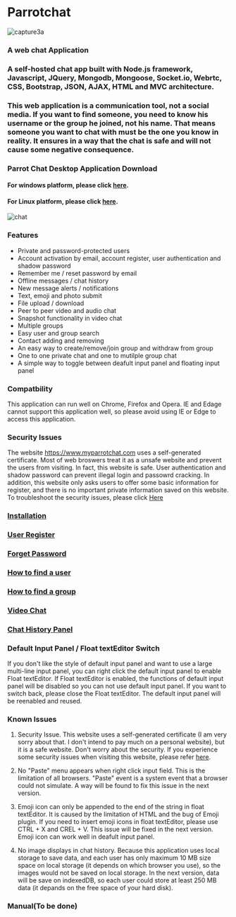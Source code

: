 # Parrotchat
![capture3a](https://user-images.githubusercontent.com/22565449/29981355-6a983fca-8f1b-11e7-9994-d98625e55f92.PNG)
### A web chat Application
### A self-hosted chat app built with Node.js framework, Javascript, JQuery, Mongodb, Mongoose, Socket.io, Webrtc, CSS, Bootstrap, JSON, AJAX, HTML and MVC architecture. 
### This web application is a communication tool, not a social media. If you want to find someone, you need to know his username or the group he joined, not his name. That means someone you want to chat with must be the one you know in reality. It ensures in a way that the chat is safe and will not cause some negative consequence.
### Parrot Chat Desktop Application Download
#### For windows platform, please click [here](https://drive.google.com/open?id=0B2KT7DA4S8z_RnhnTFZkdVNvdlU).
#### For Linux platform, please click [here](https://drive.google.com/open?id=0B2KT7DA4S8z_dDd1azBsR1dnVFU).
![chat](https://user-images.githubusercontent.com/22565449/30355367-01f010da-9801-11e7-8df4-980109364792.png)


### Features
 - Private and password-protected users
 - Account activation by email, account register, user authentication and shadow password
 - Remember me / reset password by email
 - Offline messages / chat history
 - New message alerts / notifications
 - Text, emoji and photo submit
 - File upload / download
 - Peer to peer video and audio chat
 - Snapshot functionality in video chat
 - Multiple groups
 - Easy user and group search
 - Contact adding and removing 
 - An easy way to create/remove/join group and withdraw from group 
 - One to one private chat and one to mutilple group chat
 - A simple way to toggle between deafult input panel and floating input panel

### Compatbility
 This application can run well on Chrome, Firefox and Opera. IE and Edage cannot support this application well, so please avoid using IE or Edge to access this application. 
### Security Issues
The website https://www.myparrotchat.com uses a self-generated certificate. Most of web broswers treat it as a unsafe website and prevent the users from visiting. In fact, this website is safe. User authentication and shadow password can prevent illegal login and passowrd cracking. In addition, this website only asks users to offer some basic information for register, and there is no important private information saved on this website. To troubleshoot the security issues, please click [Here](https://github.com/davidlin006811/myparrotchat/wiki/Troubleshooting)

### [Installation](https://github.com/davidlin006811/myparrotchat/wiki/Installation)
### [User Register](https://github.com/davidlin006811/myparrotchat/wiki/Register)
### [Forget Password](https://github.com/davidlin006811/myparrotchat/wiki/Forget-Password)
### [How to find a user](https://github.com/davidlin006811/myparrotchat/wiki/How-to-find-a-user)
### [How to find a group](https://github.com/davidlin006811/myparrotchat/wiki/How-to-find-a-group-&-group-members)
### [Video Chat](https://github.com/davidlin006811/myparrotchat/wiki/Video-Chat)
### [Chat History Panel](https://github.com/davidlin006811/myparrotchat/wiki/Chat-History-Panel)


### Default Input Panel / Float textEditor Switch
If you don't like the style of default input panel and want to use a large multi-line input panel, you can right click the default input panel to enable Float textEditor. If Float textEditor is enabled, the functions of default input panel will be disabled so you can not use default input panel. If you want to switch back, please close the Float textEditor. The default input panel will be reenabled and reused.

### Known Issues

1. Security Issue. This website uses a self-generated certificate (I am very sorry about that. I don't intend to pay much on a personal website), but it is a safe website. Don't worry about the security. If you experience some security issues when visiting this website, please refer [here](https://github.com/davidlin006811/myparrotchat/wiki/Troubleshooting).

2. No "Paste" menu appears when right click input field. This is the limitation of all browsers. "Paste" event is a system event that a browser could not simulate. A way will be found to fix this issue in the next version. 

3. Emoji icon can only be appended to the end of the string in float textEditor. It is caused by the limitation of HTML and the bug of Emoji plugin. If you need to insert emoji icons in float textEditor, please use CTRL + X and CREL + V. This issue will be fixed in the next version. Emoji icon can work well in deafult input panel.

4. No image displays in chat history. Because this application uses local storage to save data, and each user has only maximum 10 MB size space on local storage (it depends on which browser you use), so the images would not be saved on local storage. In the next version, data will be save on indexedDB, so each user could store at least 250 MB data (it depands on the free space of your hard disk). 

### Manual(To be done)
